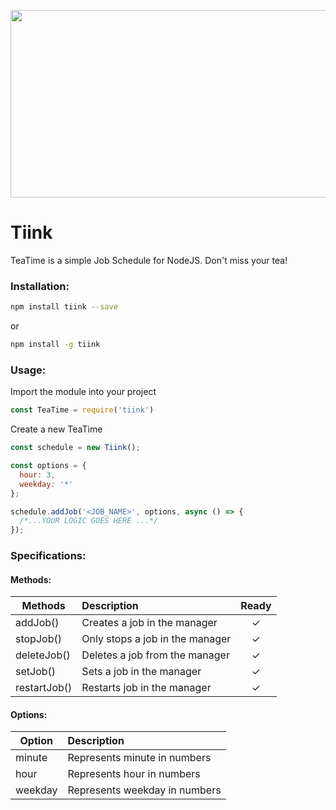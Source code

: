 <p align="center">
<img width="550" height="300" src="https://raw.githubusercontent.com/FranAmorim/tiink/develop/extra/tiink.png">
</p>

# Tiink

TeaTime is a simple Job Schedule for NodeJS.
Don't miss your tea!

### Installation:

```sh
npm install tiink --save
```
or
```sh
npm install -g tiink
```

### Usage:
Import the module into your project

```javascript
const TeaTime = require('tiink')
```

Create a new TeaTime
```javascript
const schedule = new Tiink();
```

```javascript
const options = {
  hour: 3,
  weekday: '*'
};

schedule.addJob('<JOB_NAME>', options, async () => {
  /*...YOUR LOGIC GOES HERE ...*/
});
```
### Specifications:

#### Methods:
| Methods       | Description                                     | Ready |
| ------------- |:------------------------------------------------|:-----:|
| addJob()      | Creates a job in the manager                    |   ✓   |
| stopJob()     | Only stops a job in the manager                 |   ✓   |
| deleteJob()   | Deletes a job from the manager                  |   ✓   |
| setJob()      | Sets a job in the manager                       |   ✓   |
| restartJob()  | Restarts job in the manager                     |   ✓   |

#### Options:
| Option   | Description                               |
| -------- |:------------------------------------------|
| minute   |     Represents minute in numbers          |
| hour     |     Represents hour in numbers            |
| weekday  |     Represents weekday in numbers         |
